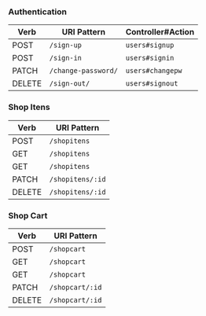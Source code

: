 ### Authentication

| Verb   | URI Pattern            | Controller#Action |
|--------|------------------------|-------------------|
| POST   | `/sign-up`             | `users#signup`    |
| POST   | `/sign-in`             | `users#signin`    |
| PATCH  | `/change-password/` | `users#changepw`  |
| DELETE | `/sign-out/`        | `users#signout`   |


### Shop Itens
| Verb   | URI Pattern            | 
|--------|------------------------|
| POST   | `/shopitens`            |
| GET   | `/shopitens`             |
| GET   | `/shopitens`             |
| PATCH  | `/shopitens/:id`    |
| DELETE | `/shopitens/:id`           |

### Shop Cart
| Verb   | URI Pattern            | 
|--------|------------------------|
| POST   | `/shopcart`            |
| GET   | `/shopcart`             |
| GET   | `/shopcart`             |
| PATCH  | `/shopcart/:id`    |
| DELETE | `/shopcart/:id`           |
